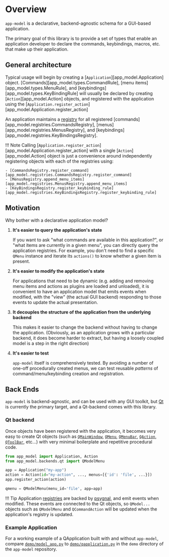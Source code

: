 # Overview

`app-model` is a declarative, backend-agnostic schema for a GUI-based application.

The primary goal of this library is to provide a set of types that enable
an application developer to declare the commands, keybindings, macros, etc.
that make up their application.

## General architecture

Typical usage will begin by creating a [`Application`][app_model.Application]
object. [Commands][app_model.types.CommandRule], [menu items][app_model.types.MenuRule], and [keybindings][app_model.types.KeyBindingRule] will usually be declared by creating
[`Action`][app_model.Action] objects, and registered with the application
using the [`Application.register_action`][app_model.Application.register_action]

An application maintains a [registry](registries) for all registered [commands][app_model.registries.CommandsRegistry], [menus][app_model.registries.MenusRegistry], and [keybindings][app_model.registries.KeyBindingsRegistry].

!!! Note
    Calling [`Application.register_action`][app_model.Application.register_action] with a single
    [`Action`][app_model.Action] object is just a convenience around independently registering
    objects with each of the registries using:

    - [CommandsRegistry.register_command][app_model.registries.CommandsRegistry.register_command]
    - [MenusRegistry.append_menu_items][app_model.registries.MenusRegistry.append_menu_items]
    - [KeyBindingsRegistry.register_keybinding_rule][app_model.registries.KeyBindingsRegistry.register_keybinding_rule]

## Motivation

Why bother with a declarative application model?

1. **It's easier to query the application's state**

    If you want to ask "what commands are available in this application?", or "what items are currently in a given menu", you can directly query the application registries.  For example, you don't need to find a specific `QMenu` instance and iterate its `actions()` to know whether a given item is present.

1. **It's easier to modify the application's state**

    For applications that need to be dynamic (e.g. adding and removing menu items and actions as plugins are loaded and unloaded), it is convenient to have an application
    model that emits events when modified, with the "view" (the actual GUI backend) responding to those events to update the actual presentation.

1. **It decouples the structure of the application from the underlying backend**

    This makes it easier to change the backend without having to change the
   application. (Obviously, as an application grows with a particular backend,
   it does become harder to extract, but having a loosely coupled model is a step
   in the right direction)

1. **It's easier to test**

    `app-model` itself is comprehensively tested.  By avoiding a number of
    one-off procedurally created menus, we can test reusable *patterns* of
    command/menu/keybinding creation and registration.

## Back Ends

`app-model` is backend-agnostic, and can be used with any GUI toolkit, but [Qt](https://www.qt.io) is
currently the primary target, and a Qt-backend comes with this library.

### Qt backend

Once objects have been registered with the application, it becomes very easy to create
Qt objects (such as [`QMainWindow`](https://doc.qt.io/qt-6/qmainwindow.html), [`QMenu`](https://doc.qt.io/qt-6/qmenu.html), [`QMenuBar`](https://doc.qt.io/qt-6/qmenubar.html), [`QAction`](https://doc.qt.io/qt-6/qaction.html), [`QToolBar`](https://doc.qt.io/qt-6/qtoolbar.html), etc...) with very minimal boilerplate and repetitive procedural code.

```python
from app_model import Application, Action
from app_model.backends.qt import QModelMenu

app = Application("my-app")
action = Action(id="my-action", ..., menus=[{'id': 'file', ...}])
app.register_action(action)

qmenu = QModelMenu(menu_id='file', app=app)
```

!!! Tip
    Application [registries](registries) are backed by
    [psygnal](https://github.com/tlambert03/psygnal), and emit events when
    modified.  These events are connected to the Qt objects, so `QModel...`
    objects such as `QModelMenu` and `QCommandAction` will be updated when the
    application's registry is updated.

### Example Application

For a working example of a QApplication built with and without `app-model`, compare [`demo/model_app.py`](https://github.com/pyapp-kit/app-model/blob/main/demo/model_app.py) to [`demo/qapplication.py`](https://github.com/pyapp-kit/app-model/blob/main/demo/qapplication.py) in the `demo` directory of the `app-model` repository.
